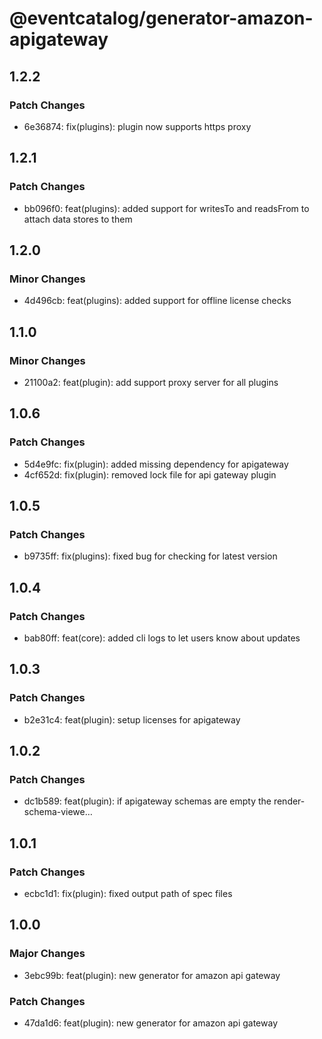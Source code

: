 # @eventcatalog/generator-amazon-apigateway

## 1.2.2

### Patch Changes

- 6e36874: fix(plugins): plugin now supports https proxy

## 1.2.1

### Patch Changes

- bb096f0: feat(plugins): added support for writesTo and readsFrom to attach data stores to them

## 1.2.0

### Minor Changes

- 4d496cb: feat(plugins): added support for offline license checks

## 1.1.0

### Minor Changes

- 21100a2: feat(plugin): add support proxy server for all plugins

## 1.0.6

### Patch Changes

- 5d4e9fc: fix(plugin): added missing dependency for apigateway
- 4cf652d: fix(plugin): removed lock file for api gateway plugin

## 1.0.5

### Patch Changes

- b9735ff: fix(plugins): fixed bug for checking for latest version

## 1.0.4

### Patch Changes

- bab80ff: feat(core): added cli logs to let users know about updates

## 1.0.3

### Patch Changes

- b2e31c4: feat(plugin): setup licenses for apigateway

## 1.0.2

### Patch Changes

- dc1b589: feat(plugin): if apigateway schemas are empty the render-schema-viewe…

## 1.0.1

### Patch Changes

- ecbc1d1: fix(plugin): fixed output path of spec files

## 1.0.0

### Major Changes

- 3ebc99b: feat(plugin): new generator for amazon api gateway

### Patch Changes

- 47da1d6: feat(plugin): new generator for amazon api gateway
